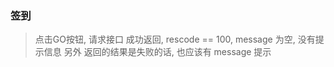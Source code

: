 ### 签到

> 点击GO按钮, 请求接口
> 成功返回, rescode == 100, message 为空, 没有提示信息
> 另外 返回的结果是失败的话, 也应该有 message 提示 
